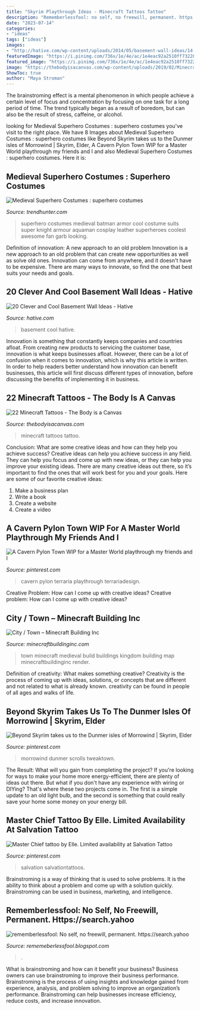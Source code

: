 ```yaml
---
title: "Skyrim Playthrough Ideas - Minecraft Tattoos Tattoo"
description: "Rememberlessfool: no self, no freewill, permanent. https://search.yahoo"
date: "2023-07-14"
categories:
- "ideas"
tags: ["ideas"]
images:
- "http://hative.com/wp-content/uploads/2014/05/basement-wall-ideas/14-cool-basement-wall.jpg"
featuredImage: "https://i.pinimg.com/736x/1e/4e/ac/1e4eac92a2510ff7322819e6011eeaf7.jpg"
featured_image: "https://i.pinimg.com/736x/1e/4e/ac/1e4eac92a2510ff7322819e6011eeaf7.jpg"
image: "https://thebodyisacanvas.com/wp-content/uploads/2019/02/Minecraft-tattoo-7.jpg"
ShowToc: true
author: "Maya Stroman"
---
```



The brainstroming effect is a mental phenomenon in which people achieve a certain level of focus and concentration by focusing on one task for a long period of time. The trend typically began as a result of boredom, but can also be the result of stress, caffeine, or alcohol.

	

		
looking for Medieval Superhero Costumes : superhero costumes you've visit to the right place. We have 8 Images about Medieval Superhero Costumes : superhero costumes like Beyond Skyrim takes us to the Dunmer isles of Morrowind | Skyrim, Elder, A Cavern Pylon Town WIP for a Master World playthrough my friends and I and also Medieval Superhero Costumes : superhero costumes. Here it is:
		
    
## Medieval Superhero Costumes : Superhero Costumes

<img loading=lazy src="http://cdn.trendhunterstatic.com/thumbs/superhero-costumes.jpeg" onerror="this.onerror=null;this.src='https://tse3.mm.bing.net/th?id=OIP.9-ifW_rcWAPJKQzd1ADjcwHaLI&amp;pid=15.1';" alt="Medieval Superhero Costumes : superhero costumes">

_Source: trendhunter.com_

>superhero costumes medieval batman armor cool costume suits super knight armour aquaman cosplay leather superheroes coolest awesome fan garb looking. 

	

Definition of innovation: A new approach to an old problem
Innovation is a new approach to an old problem that can create new opportunities as well as solve old ones. Innovation can come from anywhere, and it doesn't have to be expensive. There are many ways to innovate, so find the one that best suits your needs and goals.

    
## 20 Clever And Cool Basement Wall Ideas - Hative

<img loading=lazy src="http://hative.com/wp-content/uploads/2014/05/basement-wall-ideas/14-cool-basement-wall.jpg" onerror="this.onerror=null;this.src='https://tse3.mm.bing.net/th?id=OIP.Zu_IihuqAV17VjEmXT2JCgHaJ4&amp;pid=15.1';" alt="20 Clever and Cool Basement Wall Ideas - Hative">

_Source: hative.com_

>basement cool hative. 

	

Innovation is something that constantly keeps companies and countries afloat. From creating new products to servicing the customer base, innovation is what keeps businesses afloat. However, there can be a lot of confusion when it comes to innovation, which is why this article is written. In order to help readers better understand how innovation can benefit businesses, this article will first discuss different types of innovation, before discussing the benefits of implementing it in business.

    
## 22 Minecraft Tattoos - The Body Is A Canvas

<img loading=lazy src="https://thebodyisacanvas.com/wp-content/uploads/2019/02/Minecraft-tattoo-7.jpg" onerror="this.onerror=null;this.src='https://tse3.mm.bing.net/th?id=OIP.DrxFS9K7rYsGBq8Cy-qRZAHaHa&amp;pid=15.1';" alt="22 Minecraft Tattoos - The Body is a Canvas">

_Source: thebodyisacanvas.com_

>minecraft tattoos tattoo. 

	

Conclusion: What are some creative ideas and how can they help you achieve success?
Creative ideas can help you achieve success in any field. They can help you focus and come up with new ideas, or they can help you improve your existing ideas. There are many creative ideas out there, so it’s important to find the ones that will work best for you and your goals. Here are some of our favorite creative ideas: 
1. Make a business plan 
2. Write a book 
3. Create a website 
4. Create a video 

    
## A Cavern Pylon Town WIP For A Master World Playthrough My Friends And I

<img loading=lazy src="https://i.pinimg.com/736x/1e/4e/ac/1e4eac92a2510ff7322819e6011eeaf7.jpg" onerror="this.onerror=null;this.src='https://tse4.mm.bing.net/th?id=OIP.Tes2ss_YR22LAlKyqXGJGQHaGj&amp;pid=15.1';" alt="A Cavern Pylon Town WIP for a Master World playthrough my friends and I">

_Source: pinterest.com_

>cavern pylon terraria playthrough terrariadesign. 

	

Creative Problem: How can I come up with creative ideas?
Creative problem: How can I come up with creative ideas?

    
## City / Town – Minecraft Building Inc

<img loading=lazy src="https://minecraftbuildinginc.com/wp-content/uploads/2014/09/Pophasus-minecraft-city-town-old-medieval-kingdom-build-ideas-2-640x330.jpg" onerror="this.onerror=null;this.src='https://tse1.mm.bing.net/th?id=OIP.byjPgbi9XmceVx3t30x9kwHaD0&amp;pid=15.1';" alt="City / Town – Minecraft Building Inc">

_Source: minecraftbuildinginc.com_

>town minecraft medieval build buildings kingdom building map minecraftbuildinginc render. 

	

Definition of creativity: What makes something creative?
Creativity is the process of coming up with ideas, solutions, or concepts that are different and not related to what is already known. creativity can be found in people of all ages and walks of life.

    
## Beyond Skyrim Takes Us To The Dunmer Isles Of Morrowind | Skyrim, Elder

<img loading=lazy src="https://i.pinimg.com/736x/19/bd/cb/19bdcb7066407daae3461c4d08f0a69d.jpg" onerror="this.onerror=null;this.src='https://tse2.mm.bing.net/th?id=OIP.m8E-hniJVjVxaGLYHZnukgHaFB&amp;pid=15.1';" alt="Beyond Skyrim takes us to the Dunmer isles of Morrowind | Skyrim, Elder">

_Source: pinterest.com_

>morrowind dunmer scrolls tweaktown. 

	

The Result: What will you gain from completing the project?
If you're looking for ways to make your home more energy-efficient, there are plenty of ideas out there. But what if you don't have any experience with wiring or DIYing? That's where these two projects come in. The first is a simple update to an old light bulb, and the second is something that could really save your home some money on your energy bill.

    
## Master Chief Tattoo By Elle. Limited Availability At Salvation Tattoo

<img loading=lazy src="https://i.pinimg.com/736x/df/b5/44/dfb544a79545ed584dd12cf0f984c878.jpg" onerror="this.onerror=null;this.src='https://tse3.mm.bing.net/th?id=OIP.WP9rX7hxndeFImj0TVf8hAHaJQ&amp;pid=15.1';" alt="Master Chief tattoo by Elle. Limited availability at Salvation Tattoo">

_Source: pinterest.com_

>salvation salvationtattoos. 

	

Brainstroming is a way of thinking that is used to solve problems. It is the ability to think about a problem and come up with a solution quickly. Brainstroming can be used in business, marketing, and intelligence.

    
## Rememberlessfool: No Self, No Freewill, Permanent. Https://search.yahoo

<img loading=lazy src="https://1.bp.blogspot.com/-PFsnpVk_dL4/XkHvB3dar8I/AAAAAAAAclA/aPQLMYwuSbw5uON040Q9_DEqwhYK1e8CACLcBGAsYHQ/s1600/Untitled430.png" onerror="this.onerror=null;this.src='https://tse1.mm.bing.net/th?id=OIP.O7__VeO_Iysmd6yZRBpOqgHaEK&amp;pid=15.1';" alt="rememberlessfool: No self, no freewill, permanent. https://search.yahoo">

_Source: rememeberlessfool.blogspot.com_

>. 

	

What is brainstroming and how can it benefit your business?
Business owners can use brainstroming to improve their business performance. Brainstroming is the process of using insights and knowledge gained from experience, analysis, and problem solving to improve an organization’s performance. Brainstroming can help businesses increase efficiency, reduce costs, and increase innovation.

